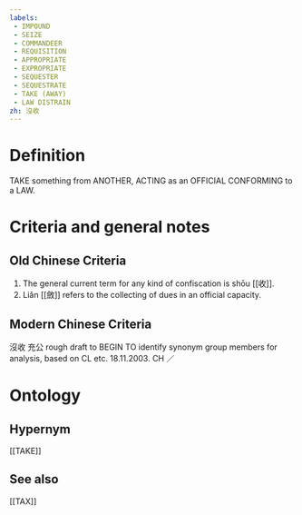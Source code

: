 ```yaml
---
labels: 
 - IMPOUND
 - SEIZE
 - COMMANDEER
 - REQUISITION
 - APPROPRIATE
 - EXPROPRIATE
 - SEQUESTER
 - SEQUESTRATE
 - TAKE (AWAY)
 - LAW DISTRAIN
zh: 沒收
---
```


# Definition
TAKE something from ANOTHER, ACTING as an OFFICIAL CONFORMING to a LAW.
# Criteria and general notes
## Old Chinese Criteria
1. The general current term for any kind of confiscation is shōu [[收]].
2. Liǎn [[斂]] refers to the collecting of dues in an official capacity.
## Modern Chinese Criteria
沒收
充公
rough draft to BEGIN TO identify synonym group members for analysis, based on CL etc. 18.11.2003. CH ／
# Ontology

## Hypernym
[[TAKE]]
## See also
[[TAX]]